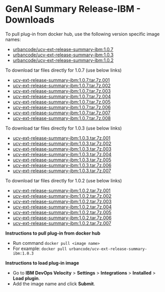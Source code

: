 # GenAI Summary Release-IBM - Downloads

To pull plug-in from docker hub, use the following version specific image names:

- [urbancode/ucv-ext-release-summary-ibm:1.0.7](https://hub.docker.com/r/urbancode/ucv-ext-release-summary-ibm/tags)
- [urbancode/ucv-ext-release-summary-ibm:1.0.3](https://hub.docker.com/r/urbancode/ucv-ext-release-summary-ibm/tags)
- [urbancode/ucv-ext-release-summary-ibm:1.0.2](https://hub.docker.com/r/urbancode/ucv-ext-release-summary-ibm/tags)

To download tar files directly for 1.0.7 (use below links)
 - [ucv-ext-release-summary-ibm:1.0.7.tar.7z.001](https://raw.githubusercontent.com/UrbanCode/IBM-UCV-PLUGINS/main/files/ucv-ext-release-summary-ibm/ucv-ext-release-summary-ibm:1.0.7.tar.7z.001)
 - [ucv-ext-release-summary-ibm:1.0.7.tar.7z.002](https://raw.githubusercontent.com/UrbanCode/IBM-UCV-PLUGINS/main/files/ucv-ext-release-summary-ibm/ucv-ext-release-summary-ibm:1.0.7.tar.7z.002)
 - [ucv-ext-release-summary-ibm:1.0.7.tar.7z.003](https://raw.githubusercontent.com/UrbanCode/IBM-UCV-PLUGINS/main/files/ucv-ext-release-summary-ibm/ucv-ext-release-summary-ibm:1.0.7.tar.7z.003)
 - [ucv-ext-release-summary-ibm:1.0.7.tar.7z.004](https://raw.githubusercontent.com/UrbanCode/IBM-UCV-PLUGINS/main/files/ucv-ext-release-summary-ibm/ucv-ext-release-summary-ibm:1.0.7.tar.7z.004)
 - [ucv-ext-release-summary-ibm:1.0.7.tar.7z.005](https://raw.githubusercontent.com/UrbanCode/IBM-UCV-PLUGINS/main/files/ucv-ext-release-summary-ibm/ucv-ext-release-summary-ibm:1.0.7.tar.7z.005)
 - [ucv-ext-release-summary-ibm:1.0.7.tar.7z.006](https://raw.githubusercontent.com/UrbanCode/IBM-UCV-PLUGINS/main/files/ucv-ext-release-summary-ibm/ucv-ext-release-summary-ibm:1.0.7.tar.7z.006)
 - [ucv-ext-release-summary-ibm:1.0.7.tar.7z.007](https://raw.githubusercontent.com/UrbanCode/IBM-UCV-PLUGINS/main/files/ucv-ext-release-summary-ibm/ucv-ext-release-summary-ibm:1.0.7.tar.7z.007)
 - [ucv-ext-release-summary-ibm:1.0.7.tar.7z.008](https://raw.githubusercontent.com/UrbanCode/IBM-UCV-PLUGINS/main/files/ucv-ext-release-summary-ibm/ucv-ext-release-summary-ibm:1.0.7.tar.7z.008)

To download tar files directly for 1.0.3 (use below links)
 - [ucv-ext-release-summary-ibm:1.0.3.tar.7z.001](https://raw.githubusercontent.com/UrbanCode/IBM-UCV-PLUGINS/main/files/ucv-ext-release-summary-ibm/ucv-ext-release-summary-ibm:1.0.3.tar.7z.001)
 - [ucv-ext-release-summary-ibm:1.0.3.tar.7z.002](https://raw.githubusercontent.com/UrbanCode/IBM-UCV-PLUGINS/main/files/ucv-ext-release-summary-ibm/ucv-ext-release-summary-ibm:1.0.3.tar.7z.002)
 - [ucv-ext-release-summary-ibm:1.0.3.tar.7z.003](https://raw.githubusercontent.com/UrbanCode/IBM-UCV-PLUGINS/main/files/ucv-ext-release-summary-ibm/ucv-ext-release-summary-ibm:1.0.3.tar.7z.003)
 - [ucv-ext-release-summary-ibm:1.0.3.tar.7z.004](https://raw.githubusercontent.com/UrbanCode/IBM-UCV-PLUGINS/main/files/ucv-ext-release-summary-ibm/ucv-ext-release-summary-ibm:1.0.3.tar.7z.004)
 - [ucv-ext-release-summary-ibm:1.0.3.tar.7z.005](https://raw.githubusercontent.com/UrbanCode/IBM-UCV-PLUGINS/main/files/ucv-ext-release-summary-ibm/ucv-ext-release-summary-ibm:1.0.3.tar.7z.005)
 - [ucv-ext-release-summary-ibm:1.0.3.tar.7z.006](https://raw.githubusercontent.com/UrbanCode/IBM-UCV-PLUGINS/main/files/ucv-ext-release-summary-ibm/ucv-ext-release-summary-ibm:1.0.3.tar.7z.006)
 - [ucv-ext-release-summary-ibm:1.0.3.tar.7z.007](https://raw.githubusercontent.com/UrbanCode/IBM-UCV-PLUGINS/main/files/ucv-ext-release-summary-ibm/ucv-ext-release-summary-ibm:1.0.3.tar.7z.007)

To download tar files directly for 1.0.2 (use below links)
 - [ucv-ext-release-summary-ibm:1.0.2.tar.7z.001](https://raw.githubusercontent.com/UrbanCode/IBM-UCV-PLUGINS/main/files/ucv-ext-release-summary-ibm/ucv-ext-release-summary-ibm:1.0.2.tar.7z.001)
 - [ucv-ext-release-summary-ibm:1.0.2.tar.7z.002](https://raw.githubusercontent.com/UrbanCode/IBM-UCV-PLUGINS/main/files/ucv-ext-release-summary-ibm/ucv-ext-release-summary-ibm:1.0.2.tar.7z.002)
 - [ucv-ext-release-summary-ibm:1.0.2.tar.7z.003](https://raw.githubusercontent.com/UrbanCode/IBM-UCV-PLUGINS/main/files/ucv-ext-release-summary-ibm/ucv-ext-release-summary-ibm:1.0.2.tar.7z.003)
 - [ucv-ext-release-summary-ibm:1.0.2.tar.7z.004](https://raw.githubusercontent.com/UrbanCode/IBM-UCV-PLUGINS/main/files/ucv-ext-release-summary-ibm/ucv-ext-release-summary-ibm:1.0.2.tar.7z.004)
 - [ucv-ext-release-summary-ibm:1.0.2.tar.7z.005](https://raw.githubusercontent.com/UrbanCode/IBM-UCV-PLUGINS/main/files/ucv-ext-release-summary-ibm/ucv-ext-release-summary-ibm:1.0.2.tar.7z.005)
 - [ucv-ext-release-summary-ibm:1.0.2.tar.7z.006](https://raw.githubusercontent.com/UrbanCode/IBM-UCV-PLUGINS/main/files/ucv-ext-release-summary-ibm/ucv-ext-release-summary-ibm:1.0.2.tar.7z.006)
 - [ucv-ext-release-summary-ibm:1.0.2.tar.7z.007](https://raw.githubusercontent.com/UrbanCode/IBM-UCV-PLUGINS/main/files/ucv-ext-release-summary-ibm/ucv-ext-release-summary-ibm:1.0.2.tar.7z.007)


**Instructions to pull plug-in from docker hub**
- Run command ```docker pull <image name>```
- For example: ```docker pull urbancode/ucv-ext-release-summary-ibm:1.0.3```

**Instructions to load plug-in image**
- Go to **IBM DevOps Velocity** > **Settings** > **Integrations** > **Installed** > **Load plugin**.
- Add the image name and click **Submit**.
